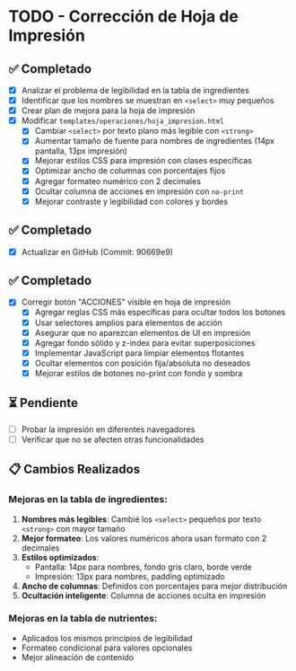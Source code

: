 # TODO - Corrección de Hoja de Impresión

## ✅ Completado
- [x] Analizar el problema de legibilidad en la tabla de ingredientes
- [x] Identificar que los nombres se muestran en `<select>` muy pequeños
- [x] Crear plan de mejora para la hoja de impresión
- [x] Modificar `templates/operaciones/hoja_impresion.html`
  - [x] Cambiar `<select>` por texto plano más legible con `<strong>`
  - [x] Aumentar tamaño de fuente para nombres de ingredientes (14px pantalla, 13px impresión)
  - [x] Mejorar estilos CSS para impresión con clases específicas
  - [x] Optimizar ancho de columnas con porcentajes fijos
  - [x] Agregar formateo numérico con 2 decimales
  - [x] Ocultar columna de acciones en impresión con `no-print`
  - [x] Mejorar contraste y legibilidad con colores y bordes

## ✅ Completado
- [x] Actualizar en GitHub (Commit: 90669e9)

## ✅ Completado
- [x] Corregir botón "ACCIONES" visible en hoja de impresión
  - [x] Agregar reglas CSS más específicas para ocultar todos los botones
  - [x] Usar selectores amplios para elementos de acción
  - [x] Asegurar que no aparezcan elementos de UI en impresión
  - [x] Agregar fondo sólido y z-index para evitar superposiciones
  - [x] Implementar JavaScript para limpiar elementos flotantes
  - [x] Ocultar elementos con posición fija/absoluta no deseados
  - [x] Mejorar estilos de botones no-print con fondo y sombra

## ⏳ Pendiente
- [ ] Probar la impresión en diferentes navegadores
- [ ] Verificar que no se afecten otras funcionalidades

## 📋 Cambios Realizados

### Mejoras en la tabla de ingredientes:
1. **Nombres más legibles**: Cambié los `<select>` pequeños por texto `<strong>` con mayor tamaño
2. **Mejor formateo**: Los valores numéricos ahora usan formato con 2 decimales
3. **Estilos optimizados**: 
   - Pantalla: 14px para nombres, fondo gris claro, borde verde
   - Impresión: 13px para nombres, padding optimizado
4. **Ancho de columnas**: Definidos con porcentajes para mejor distribución
5. **Ocultación inteligente**: Columna de acciones oculta en impresión

### Mejoras en la tabla de nutrientes:
- Aplicados los mismos principios de legibilidad
- Formateo condicional para valores opcionales
- Mejor alineación de contenido
